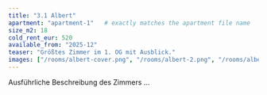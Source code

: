 ```yaml
---
title: "3.1 Albert"
apartment: "apartment-1"   # exactly matches the apartment file name
size_m2: 18
cold_rent_eur: 520
available_from: "2025-12"
teaser: "Größtes Zimmer im 1. OG mit Ausblick."
images: ["/rooms/albert-cover.png", "/rooms/albert-2.png", "/rooms/albert-3.png"]
---
```

Ausführliche Beschreibung des Zimmers …
